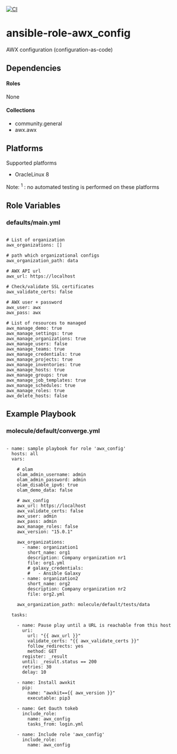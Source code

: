 [![CI](https://github.com/de-it-krachten/ansible-role-awx_config/workflows/CI/badge.svg?event=push)](https://github.com/de-it-krachten/ansible-role-awx_config/actions?query=workflow%3ACI)


# ansible-role-awx_config

AWX configuration (configuration-as-code)



## Dependencies

#### Roles
None

#### Collections
- community.general
- awx.awx

## Platforms

Supported platforms

- OracleLinux 8

Note:
<sup>1</sup> : no automated testing is performed on these platforms

## Role Variables
### defaults/main.yml
<pre><code>
# List of organization
awx_organizations: []

# path which organizational configs
awx_organization_path: data

# AWX API url
awx_url: https://localhost

# Check/validate SSL certificates
awx_validate_certs: false

# AWX user + password
awx_user: awx
awx_pass: awx

# List of resources to managed
awx_manage_demo: true
awx_manage_settings: true
awx_manage_organizations: true
awx_manage_users: false
awx_manage_teams: true
awx_manage_credentials: true
awx_manage_projects: true
awx_manage_inventories: true
awx_manage_hosts: true
awx_manage_groups: true
awx_manage_job_templates: true
awx_manage_schedules: true
awx_manage_roles: true
awx_delete_hosts: false
</pre></code>




## Example Playbook
### molecule/default/converge.yml
<pre><code>
- name: sample playbook for role 'awx_config'
  hosts: all
  vars:

    # olam
    olam_admin_username: admin
    olam_admin_password: admin
    olam_disable_ipv6: true
    olam_demo_data: false

    # awx_config
    awx_url: https://localhost
    awx_validate_certs: false
    awx_user: admin
    awx_pass: admin
    awx_manage_roles: false
    awx_version: "15.0.1"

    awx_organizations:
      - name: organization1
        short_name: org1
        description: Company organization nr1
        file: org1.yml
        # galaxy_credentials:
        #   - Ansible Galaxy
      - name: organization2
        short_name: org2
        description: Company organization nr2
        file: org2.yml

    awx_organization_path: molecule/default/tests/data

  tasks:

    - name: Pause play until a URL is reachable from this host
      uri:
        url: "{{ awx_url }}"
        validate_certs: "{{ awx_validate_certs }}"
        follow_redirects: yes
        method: GET
      register: _result
      until: _result.status == 200
      retries: 30
      delay: 10

    - name: Install awxkit
      pip:
        name: "awxkit=={{ awx_version }}"
        executable: pip3

    - name: Get Oauth tokeb
      include_role:
        name: awx_config
        tasks_from: login.yml

    - name: Include role 'awx_config'
      include_role:
        name: awx_config
</pre></code>
